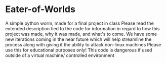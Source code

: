# Eater-of-Worlds
A simple python worm, made for a final project in class Please read the extended description tied to the code for information in regard to how this project was made, why it was made, and what's to come. We have some new iterations coming in the near future which will help streamline the process along with giving it the ability to attack non-linux machines Please use this for educational purposes only! This code is dangerous if used outside of a virtual machine/ controlled environment
